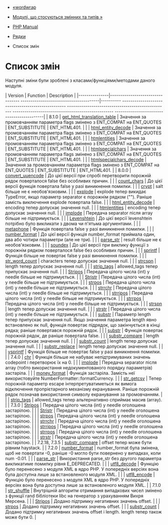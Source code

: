 - [«wordwrap](function.wordwrap.md)
- [Модулі, що стосуються змінних та типів
»](refs.basic.vartype.md)

- [PHP Manual](index.md)
- [Рядки](book.strings.md)
-   Список змін

# Список змін

Наступні зміни були зроблені з класами/функціями/методами
даного модуля.

| Version | Function | Description |
|---------------|--------------------------------- ---------------------------------------|---------- -------------------------------------------------- -------------------------------------------------- -------------------------------------------------- -------------------------------------------|
| 8.1.0 | [get_html_translation_table](function.get-html-translation-table.md) | Значення за промовчанням параметра flags змінено з ENT_COMPAT на ENT_QUOTES \| ENT_SUBSTITUTE \| ENT_HTML401. |
| | [html_entity_decode](function.md-entity-decode.md) | Значення за промовчанням параметра flags змінено з ENT_COMPAT на ENT_QUOTES \| ENT_SUBSTITUTE \| ENT_HTML401. |
| | [htmlentities](function.mdentities.md) | Значення за промовчанням параметра flags змінено з ENT_COMPAT на ENT_QUOTES \| ENT_SUBSTITUTE \| ENT_HTML401. |
| | [htmlspecialchars](function.mdspecialchars.md) | Значення за промовчанням параметра flags змінено з ENT_COMPAT на ENT_QUOTES \| ENT_SUBSTITUTE \| ENT_HTML401. |
| | [htmlspecialchars_decode](function.mdspecialchars-decode.md) | Значення за промовчанням параметра flags змінено з ENT_COMPAT на ENT_QUOTES \| ENT_SUBSTITUTE \| ENT_HTML401. |
| 8.0.0 | [convert_uuencode](function.convert-uuencode.md) | До цієї версії при спробі перетворити порожній рядок поверталося false без особливих причин. |
| | [count_chars](function.count-chars.md) | До цієї версії функція повертала false у разі виникнення помилки. |
| | [crypt](function.crypt.md) | salt більше не є необов'язковим. |
| | [explode](function.explode.md) | explode тепер викидає TypeError, якщо параметр separator є порожнім рядком (""). Раніше замість виключення explode повертала false. |
| | [html_entity_decode](function.md-entity-decode.md) | encoding тепер допускає значення null. |
| | [htmlentities](function.mdentities.md) | encoding тепер допускає значення null. |
| | [implode](function.implode.md) | Передача separator після array більше не підтримується. |
| | [Levenshtein](function.levenshtein.md) | До цієї версії levenshtein потрібно було викликати з двома чи п'ятьма аргументами. |
| | [metaphone](function.metaphone.md) | Функція повертала false у разі виникнення помилки. |
| | [number_format](function.number-format.md) | До цієї версії функція number_format приймала один, два або чотири параметри (але не три). |
| | [parse_str](function.parse-str.md) | result більше не є необов'язковим. |
| | [soundex](function.soundex.md) | До цієї версії при виклику функції з порожнім рядком поверталося false без особливих причин. |
| | [sprintf](function.sprintf.md) | Функція більше не повертає false у разі виникнення помилки. |
| | [str_word_count](function.str-word-count.md) | characters тепер допускає значення null. |
| | [strcspn](function.strcspn.md) | length тепер допускає значення null. |
| | [strip_tags](function.strip-tags.md) | allowed_tags тепер припускає значення null. |
| | [Stripos](function.stripos.md) | Передача цілого числа (int) у needle більше не підтримується. |
| | [Stristr](function.stristr.md) | Передача цілого числа (int) у needle більше не підтримується. |
| | [strpos](function.strpos.md) | Передача цілого числа (int) у needle більше не підтримується. |
| | [strrchr](function.strrchr.md) | Передача цілого числа (int) у needle більше не підтримується. |
| | [strripos](function.strripos.md) | Передача цілого числа (int) у needle більше не підтримується. |
| | [strrpos](function.strrpos.md) | Передача цілого числа (int) у needle більше не підтримується. |
| | [strspn](function.strspn.md) | length тепер допускає значення null. |
| | [strstr](function.strstr.md) | Передача цілого числа (int) у needle більше не підтримується. |
| | [substr](function.substr.md) | Параметр length тепер припускає значення null. Якщо значення параметра length явно встановлено як null, функція повертає підрядок, що закінчується в кінці рядка; раніше повертався порожній рядок. |
| | [substr](function.substr.md) | Функція повертає порожній рядок, де раніше повертала false. |
| | [substr_compare](function.substr-compare.md) | length тепер допускає значення null. |
| | [substr_count](function.substr-count.md) | length тепер допускає значення null. |
| | [substr_replace](function.substr-replace.md) | length тепер допускає значення null. |
| | [vsprintf](function.vsprintf.md) | Функція більше не повертає false у разі виникнення помилки. |
| 7.4.0 | [chr](function.chr.md) | Функція більше не набуває непідтримуваних значень codepoint і перетворює їх на 0. |
| | [implode](function.implode.md) | Передача separator після array (тобто використання недокументованого порядку параметрів) застаріла. |
| | [money_format](function.money-format.md) | Функція застаріла. Замість неї використовуйте NumberFormatter::formatCurrency. |
| | [str_getcsv](function.str-getcsv.md) | Тепер порожній параметр escape інтерпретуватиметься як вимога відключення пропрієтарного механізму екранування. Раніше порожній рядок позначав використання символу екранування за промовчанням. |
| | [strip_tags](function.strip-tags.md) | allowed_tags тепер альтернативно сприймає масив (array). |
| 7.3.0 | [Stripos](function.stripos.md) | Передача цілого числа (int) у needle оголошена застарілою. |
| | [Stristr](function.stristr.md) | Передача цілого числа (int) у needle оголошена застарілою. |
| | [strpos](function.strpos.md) | Передача цілого числа (int) у needle оголошена застарілою. |
| | [strrchr](function.strrchr.md) | Передача цілого числа (int) у needle оголошена застарілою. |
| | [strripos](function.strripos.md) | Передача цілого числа (int) у needle оголошена застарілою. |
| | [strrpos](function.strrpos.md) | Передача цілого числа (int) у needle оголошена застарілою. |
| | [strstr](function.strstr.md) | Передача цілого числа (int) у needle оголошена застарілою. |
| 7.2.18, 7.3.5 | [substr_compare](function.substr-compare.md) | offset тепер може бути рівним haystack. |
| 7.2.0 | [number_format](function.number-format.md) | number_format була змінена, щоб не повертати -0, раніше -0 могло бути повернено у випадках, коли num -0.01. |
| | [parse_str](function.parse-str.md) | Використання parse_str без другого параметра викликатиме помилку рівня E_DEPRECATED. |
| | [utf8_decode](function.utf8-decode.md) | Функцію було перенесено з модуля XML в ядро PHP. У попередніх версіях вона була доступна лише за встановленого модуля XML. |
| | [utf8_encode](function.utf8-encode.md) | Функцію було перенесено з модуля XML в ядро PHP. У попередніх версіях вона була доступна лише за встановленого модуля XML. |
| 7.1.0 | [str_shuffle](function.str-shuffle.md) | Внутрішній алгоритм отримання випадкових чисел змінено з функції rand бібліотеки libc на генератор з урахуванням Вихря Мерсена. |
| | [Stripos](function.stripos.md) | Додано підтримку негативних значень offset. |
| | [strpos](function.strpos.md) | Додано підтримку негативних значень offset. |
| | [substr_count](function.substr-count.md) | Додано підтримку негативних значень offset і length. length тепер також може бути 0. |

